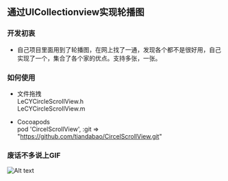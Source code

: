 ## 通过UICollectionview实现轮播图

### 开发初衷
  - 自己项目里面用到了轮播图，在网上找了一通，发现各个都不是很好用，自己实现了一个，集合了各个家的优点。支持多张，一张。

### 如何使用
- 文件拖拽   
LeCYCircleScrollView.h  
LeCYCircleScrollView.m

- Cocoapods   
  pod 'CircelScrollView', :git => "https://github.com/tiandabao/CircelScrollView.git"

### 废话不多说上GIF
![Alt text](https://github.com/tiandabao/CircelScrollView/blob/master/2016-08-04%2009_53_52.gif?raw=true)
